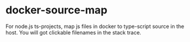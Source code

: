# docker-source-map
For node.js ts-projects, map js files in docker to type-script source in the host. You will got clickable filenames in the stack trace.
